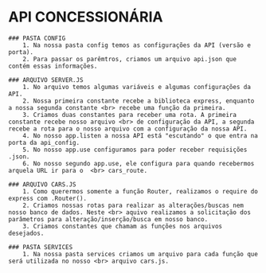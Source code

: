 # API CONCESSIONÁRIA
    
    ### PASTA CONFIG
        1. Na nossa pasta config temos as configurações da API (versão e porta).
        2. Para passar os parêmtros, criamos um arquivo api.json que contém essas informações.
    
    ### ARQUIVO SERVER.JS
        1. No arquivo temos algumas variáveis e algumas configurações da API.
        2. Nossa primeira constante recebe a biblioteca express, enquanto a nossa segunda constante <br> recebe uma função da primeira.
        3. Criamos duas constantes para receber uma rota. A primeira constante recebe nosso arquivo <br> de configuração da API, a segunda recebe a rota para o nosso arquivo com a configuração da nossa API.
        4. No nosso app.listen a nossa API está "escutando" o que entra na porta da api_config.
        5. No nosso app.use configuramos para poder receber requisições .json.
        6. No nosso segundo app.use, ele configura para quando recebermos arquela URL ir para o  <br> cars_route.

    ### ARQUIVO CARS.JS
        1. Como querermos somente a função Router, realizamos o require do express com .Router().
        2. Criamos nossas rotas para realizar as alterações/buscas nem nosso banco de dados. Neste <br> aquivo realizamos a solicitação dos parâmetros para alteração/inserção/busca em nosso banco.
        3. Criamos constantes que chamam as funções nos arquivos desejados.
    
    ### PASTA SERVICES
        1. Na nossa pasta services criamos um arquivo para cada função que será utilizada no nosso <br> arquivo cars.js.